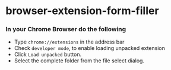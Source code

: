 # browser-extension-form-filler

### In your Chrome Browser do the following

- Type `chrome://extensions` in the address bar
- Check `developer mode`, to enable loading unpacked extension
- Click `Load unpacked` button.
- Select the complete folder from the file select dialog.
